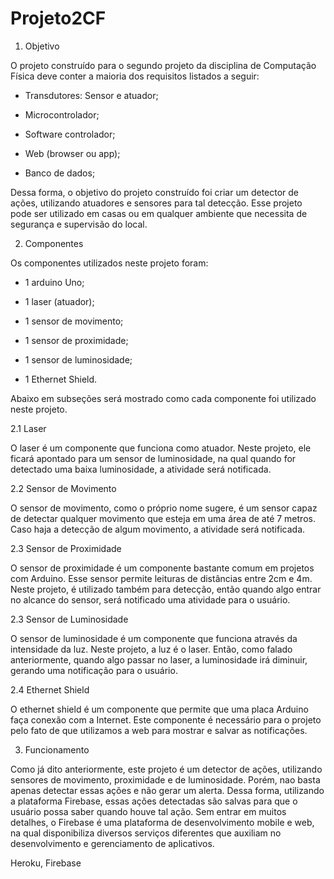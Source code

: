 # Projeto2CF

1. Objetivo

O projeto construído para o segundo projeto da disciplina de Computação Física deve conter a maioria dos requisitos listados a seguir:

- Transdutores: Sensor e atuador;

- Microcontrolador;

- Software controlador;

- Web (browser ou app);

- Banco de dados;

Dessa forma, o objetivo do projeto construído foi criar um detector de ações, utilizando atuadores e sensores para tal detecção. Esse projeto pode ser utilizado em casas ou em qualquer ambiente que necessita de segurança e supervisão do local.

2. Componentes

Os componentes utilizados neste projeto foram:

- 1 arduino Uno;

- 1 laser (atuador);

- 1 sensor de movimento;

- 1 sensor de proximidade;

- 1 sensor de luminosidade;

- 1 Ethernet Shield.

Abaixo em subseções será mostrado como cada componente foi utilizado neste projeto.

2.1 Laser

O laser é um componente que funciona como atuador. Neste projeto, ele ficará apontado para um sensor de luminosidade, na qual quando for detectado uma baixa luminosidade, a atividade será notificada.

2.2 Sensor de Movimento

O sensor de movimento, como o próprio nome sugere, é um sensor capaz de detectar qualquer movimento que esteja em uma área de até 7 metros. Caso haja a detecção de algum movimento, a atividade será notificada.

2.3 Sensor de Proximidade

O sensor de proximidade é um componente bastante comum em projetos com Arduino. Esse sensor permite leituras de distâncias entre 2cm e 4m. Neste projeto, é utilizado também para detecção, então quando algo entrar no alcance do sensor, será notificado uma atividade para o usuário.

2.3 Sensor de Luminosidade

O sensor de luminosidade é um componente que funciona através da intensidade da luz. Neste projeto, a luz é o laser. Então, como falado anteriormente, quando algo passar no laser, a luminosidade irá diminuir, gerando uma notificação para o usuário.

2.4 Ethernet Shield

O ethernet shield é um componente que permite que uma placa Arduino faça conexão com a Internet. Este componente é necessário para o projeto pelo fato de que utilizamos a web para mostrar e salvar as notificações.

3. Funcionamento

Como já dito anteriormente, este projeto é um detector de ações, utilizando sensores de movimento, proximidade e de luminosidade. Porém, nao basta apenas detectar essas ações e não gerar um alerta. Dessa forma, utilizando a plataforma Firebase, essas ações detectadas são salvas para que o usuário possa saber quando houve tal ação. Sem entrar em muitos detalhes, o Firebase é uma plataforma de desenvolvimento mobile e web, na qual disponibiliza diversos serviços diferentes que auxiliam no desenvolvimento e gerenciamento de aplicativos.

Heroku, Firebase
